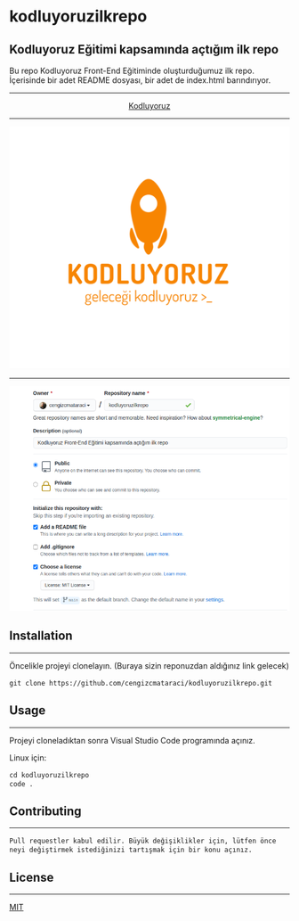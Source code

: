 # kodluyoruzilkrepo
## Kodluyoruz Eğitimi kapsamında açtığım ilk repo

Bu repo Kodluyoruz Front-End Eğitiminde oluşturduğumuz ilk repo. İçerisinde bir adet README dosyası, bir adet de index.html barındırıyor.

<div align=center>

---

[Kodluyoruz](https://www.kodluyoruz.org/)

---

![Kodluyoruz](./pic/kodluyoruz.png)

---

![res1](github.png)

</div>


## Installation
---

Öncelikle projeyi clonelayın. (Buraya sizin reponuzdan aldığınız link gelecek)


```
git clone https://github.com/cengizcmataraci/kodluyoruzilkrepo.git
```
## Usage
---

Projeyi cloneladıktan sonra Visual Studio Code programında açınız.

Linux için:

```
cd kodluyoruzilkrepo
code .
```

## Contributing
---

```
Pull requestler kabul edilir. Büyük değişiklikler için, lütfen önce neyi değiştirmek istediğinizi tartışmak için bir konu açınız.
```
## License
---

[MIT](https://choosealicense.com/licenses/mit/)




